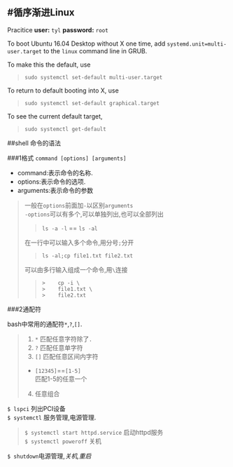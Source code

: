 #循序渐进Linux 
----

Pracitice **user:**	`tyl`	**password:**	`root`
   
To boot Ubuntu 16.04 Desktop without X one time, add `systemd.unit=multi-user.target` to the `linux` command line in GRUB.

To make this the default, use  

>`sudo systemctl set-default multi-user.target`  

To return to default booting into X, use 

>`sudo systemctl set-default graphical.target`  

To see the current default target,

>`sudo systemctl get-default`


##shell 命令的语法

###1格式
`command [options] [arguments]`  

* command:表示命令的名称.  
* options:表示命令的选项.  
* arguments:表示命令的参数

>一般在`options`前面加`-`以区别`arguments`  
>`-options`可以有多个,可以单独列出,也可以全部列出  
>
>>`ls -a -l` == `ls -al`
>  
>在一行中可以输入多个命令,用分号`;`分开
>
>>`ls -al;cp file1.txt file2.txt`
>
>可以由多行输入组成一个命令,用`\`连接
>
>>```
>> >	cp -i \
>> >	file1.txt \
>> >	file2.txt
>>```  

###2通配符

bash中常用的通配符`*`,`?`,`[]`.  

> 1. `*` 匹配任意字符除了`.`  
> 2. `?` 匹配任意单字符  
> 3. `[]` 匹配任意区间内字符  
>	* `[12345]`==`[1-5]`  
>		匹配1-5的任意一个  
> 4. 任意组合 
> 


  
`$ lspci`	列出PCI设备  	
`$ systemctl` 服务管理,电源管理.  

>`$ systemctl start httpd.service` 启动httpd服务  
>`$ systemctl poweroff`  关机

`$ shutdown`电源管理,_关机,重启_  
